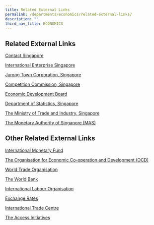 ```yaml
---
title: Related External Links
permalink: /departments/economics/related-external-links/
description: ""
third_nav_title: ECONOMICS
---
```

Related External Links
----------------------

[Contact Singapore](http://www.contactsingapore.org.sg/)

[International Enterprise Singapore](http://www.iesingapore.gov.sg/)

[Jurong Town Corporation, Singapore](http://www.jtc.gov.sg/Pages/default.aspx)

[Competition Commission, Singapore](http://www.ccs.gov.sg/content/ccs/en.html)

[Economic Development Board](http://www.edb.gov.sg/content/edb/en.html?cmpid=edb_en38)

[Department of Statistics, Singapore](http://www.singstat.gov.sg/)

[The Ministry of Trade and Industry, Singapore](http://www.mti.gov.sg/Pages/home.aspx)

[The Monetary Authority of Singapore (MAS)](http://www.mas.gov.sg/)

**Other Related External Links**
--------------------------------

[International Monetary Fund](http://www.imf.org/)

[The Organisation for Economic Co-operation and Development (OCD)](http://www.oecd.org/)

[World Trade Organisation](http://www.wto.org/)

[The World Bank](http://www.worldbank.org/)

[International Labour Organisation](http://www.ilo.org/)

[Exchange Rates](http://www.x-rates.com/)

[International Trade Centre](http://www.intracen.org/)

[The Access Initiatives](http://earthtrends.wri.org/)